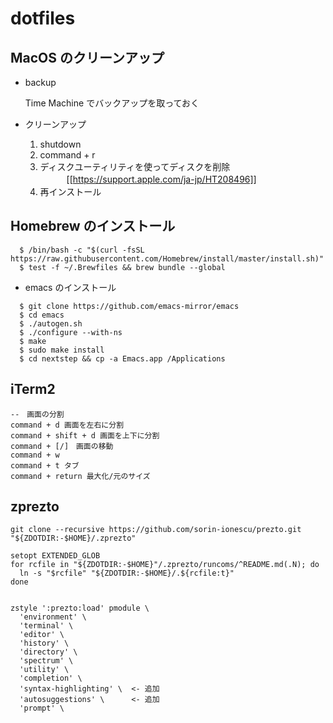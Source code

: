 # dotfiles

## MacOS のクリーンアップ

* backup

  Time Machine でバックアップを取っておく

* クリーンアップ

  1. shutdown
  1. command + r
  1. ディスクユーティリティを使ってディスクを削除
　　　[[https://support.apple.com/ja-jp/HT208496]]
  1. 再インストール

## Homebrew のインストール

```
  $ /bin/bash -c "$(curl -fsSL https://raw.githubusercontent.com/Homebrew/install/master/install.sh)"
  $ test -f ~/.Brewfiles && brew bundle --global
```

* emacs のインストール

```
  $ git clone https://github.com/emacs-mirror/emacs
  $ cd emacs
  $ ./autogen.sh
  $ ./configure --with-ns
  $ make
  $ sudo make install
  $ cd nextstep && cp -a Emacs.app /Applications
  ```


## iTerm2

```
--　画面の分割
command + d 画面を左右に分割
command + shift + d 画面を上下に分割
command + [/]　画面の移動
command + w
command + t タブ
command + return 最大化/元のサイズ
```

## zprezto

```
git clone --recursive https://github.com/sorin-ionescu/prezto.git "${ZDOTDIR:-$HOME}/.zprezto"
```

```
setopt EXTENDED_GLOB
for rcfile in "${ZDOTDIR:-$HOME}"/.zprezto/runcoms/^README.md(.N); do
  ln -s "$rcfile" "${ZDOTDIR:-$HOME}/.${rcfile:t}"
done


zstyle ':prezto:load' pmodule \
  'environment' \
  'terminal' \
  'editor' \
  'history' \
  'directory' \
  'spectrum' \
  'utility' \
  'completion' \
  'syntax-highlighting' \  <- 追加
  'autosuggestions' \      <- 追加
  'prompt' \
```
